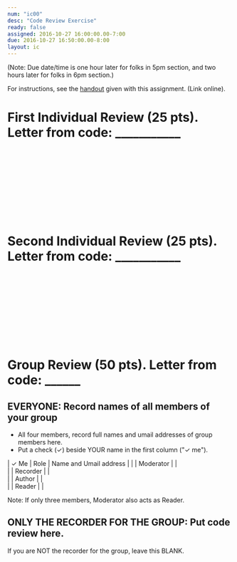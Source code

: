 ```yaml
---
num: "ic00"
desc: "Code Review Exercise"
ready: false
assigned: 2016-10-27 16:00:00.00-7:00
due: 2016-10-27 16:50:00.00-8:00
layout: ic
---
```


<style>

div.fill-in-form table {
  border-collapse: collapse;
  width: 70%;
}


div.fill-in-form table * td {
  border-collapse: collapse;
  border: 1px solid grey;
  height: 3em;
}

div.fill-in-form table * tr:first-child td {
  border-collapse: collapse;
  border: 1px solid grey;
  font-weight: bold;
}

div.fill-in-form table * td:first-child {
  border-collapse: collapse;
  border: 1px solid grey;
  width: 3em;
}

div.fill-in-form table * td:nth-child(2) {
  border-collapse: collapse;
  border: 1px solid grey;
  padding-left: 1em;
  width: 8em;
  font-size: 80%;
  font-family: "Arial Narrow", sans-serif;
}

div.fill-in-form table * td:nth-child(3) {
  border-collapse: collapse;
  border: 1px solid grey;
  padding-left: 1em;
  width: 25em;
}



</style>


(Note: Due date/time is one hour later for folks in 5pm section, and two hours later for folks in 6pm section.)

For instructions, see the [handout](/hwk/ic00/handout) given with this assignment. (Link online).


# First Individual Review (25 pts).   Letter from code: ___________





<div style="margin-bottom: 15em;">
</div>

# Second Individual Review (25 pts).   Letter from code: ___________

<div style="margin-bottom: 15em;">
</div>




<div class="pagebreak">  </div>

# Group Review (50 pts).  Letter from code: ______

## EVERYONE: Record names of all members of your group

* All four members, record full names and umail addresses of group members here.  
* Put a check (&#10003;) beside YOUR name in the first column ("&#10003; me").

<div class="fill-in-form" markdown="1">

| &#10003; Me | Role      | Name and Umail address |
|    | Moderator |      |               
|    | Recorder  |      |               
|    | Author    |      |               
|    | Reader    |      |               


</div>

Note: If only three members, Moderator also acts as Reader. 

## ONLY THE RECORDER FOR THE GROUP: Put code review here.

If you are NOT the recorder for the group, leave this BLANK.
